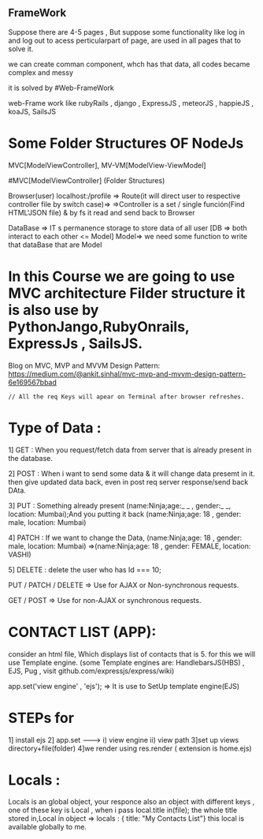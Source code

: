 ## FrameWork

Suppose there are 4-5 pages , But suppose some functionality like log in and log out to acess perticularpart of page,
are used in all pages that to solve it.

we can create comman component, whch has that data, all codes became complex and messy 

it is solved by  #Web-FrameWork

web-Frame work like rubyRails , django , ExpressJS , meteorJS , happieJS , koaJS, SailsJS

# Some Folder Structures OF NodeJs
MVC[ModelViewController], MV-VM[ModelView-ViewModel]

#MVC[ModelViewController] (Folder Structures)

Browser(user) localhost:/profile => Route(it will direct user to respective controller file by switch case)=>
=>Controller is a set / single función(Find HTML'JSON file) & by fs it read and send  back to Browser 

DataBase => IT s permanence storage to store data of all user
        [DB => both interact to each other <= Model]
Model=> we need some function to write that dataBase that are Model


# In this Course we are going to use MVC architecture Filder structure it is also use by PythonJango,RubyOnrails, ExpressJs , SailsJS.

Blog on MVC, MVP and MVVM Design Pattern: https://medium.com/@ankit.sinhal/mvc-mvp-and-mvvm-design-pattern-6e169567bbad


    // All the req Keys will apear on Terminal after browser refreshes.

# Type of Data :

1] GET : When you request/fetch data from server that is already present in the database.

2] POST : When i want to send some data & it will change data presemt in it. then give updated data back,
                even in post req server response/send back DAta.

3] PUT : Something already present (name:Ninja;age:_ _ , gender:_ _, location: Mumbai);And you putting it back
                (name:Ninja;age: 18 , gender: male, location: Mumbai)

4] PATCH : If we want to change the Data,
(name:Ninja;age: 18 , gender: male, location: Mumbai) =>(name:Ninja;age: 18 , gender: FEMALE, location: VASHI)

5] DELETE : delete the user who has Id === 10;


PUT / PATCH / DELETE => Use for AJAX or Non-synchronous requests.

GET / POST => Use for non-AJAX or synchronous requests.

# CONTACT LIST (APP):
consider an html file, Which  displays  list of contacts that is 5.
for this we will use Template engine.
(some Template engines are: HandlebarsJS(HBS) , EJS, Pug , visit github.com/expressjs/express/wiki)

app.set('view engine' , 'ejs'); => It is use to SetUp template engine(EJS)

# STEPs for 
1] install ejs
2] app.set ---> i) view engine ii) view path
3]set up views directory+file(folder)
4]we render using res.render ( extension is home.ejs)


# Locals :
Locals is an global object, your responce also an object with different keys , 
one of these key is Local , when i pass local.title in(file);
the whole title stored in,Local in object => locals : { title: "My Contacts List"}
this local is available globally to me.